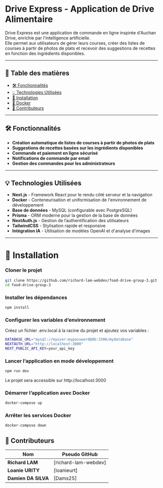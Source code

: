 # Drive Express - Application de Drive Alimentaire  

Drive Express est une application de commande en ligne inspirée d'Auchan Drive, enrichie par l'intelligence artificielle.  
Elle permet aux utilisateurs de gérer leurs courses, créer des listes de courses à partir de photos de plats et recevoir des suggestions de recettes en fonction des ingrédients disponibles.  

---

## 📖 Table des matières  

- [🛠 Fonctionnalités](#fonctionnalités)  
- [💡 Technologies Utilisées](#technologies-utilisées)  
- [📌 Installation](#installation)  
- [🐳 Docker](#docker)  
- [👥 Contributeurs](#contributeurs)  


---


## 🛠 Fonctionnalités  

 - **Création automatique de listes de courses à partir de photos de plats**  
 - **Suggestions de recettes basées sur les ingrédients disponibles**  
 - **Commande et paiement en ligne sécurisé**  
 - **Notifications de commande par email**  
 - **Gestion des commandes pour les administrateurs**  


---


## 💡 Technologies Utilisées  

- **Next.js** - Framework React pour le rendu côté serveur et la navigation  
- **Docker** - Conteneurisation et uniformisation de l'environnement de développement  
- **Base de données** - MySQL (configurable avec PostgreSQL)  
- **Prisma** - ORM moderne pour la gestion de la base de données  
- **NextAuth.js** - Gestion de l’authentification des utilisateurs  
- **TailwindCSS** - Stylisation rapide et responsive  
- **Intégration IA** - Utilisation de modèles OpenAI et d'analyse d'images  


---



# 📌 Installation  

### **Cloner le projet**  
```sh
git clone https://github.com/richard-lam-webdev/food-drive-group-3.git
cd food-drive-group-3
```


### **Installer les dépendances**  
```sh
npm install
```



### **Configurer les variables d’environnement** 
Créez un fichier .env.local à la racine du projet et ajoutez vos variables :
```sh
DATABASE_URL="mysql://myuser:mypassword@db:3306/mydatabase"
NEXTAUTH_URL="http://localhost:3000"
NEXT_PUBLIC_API_KEY=your_api_key
```



### **Lancer l’application en mode développement**  
```sh
npm run dev
```
Le projet sera accessible sur http://localhost:3000



### **Démarrer l’application avec Docker**  
```sh
docker-compose up
```


### **Arrêter les services Docker**  
```sh
docker-compose down
```



## 👥 Contributeurs  

| Nom          | Pseudo GitHub                        |
|-------------|-------------------------------------|
| **Richard LAM** | [richard-lam-webdev] |
| **Loanie URITY**  | [loanieurt] |
| **Damien DA SILVA** | [Dams25] |
